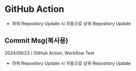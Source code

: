 # GitHub Action
- 하위 Repository Update 시 자동으로 상위 Repository Update

## Commit Msg(복사용)
2024/09/23 / GitHub Action, Workflow Test

- 하위 Repository Update 시 자동으로 상위 Repository Update
